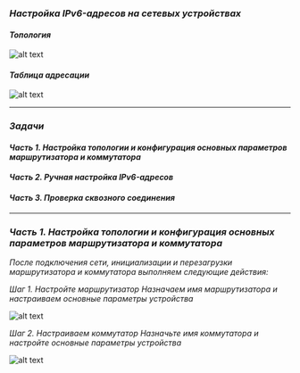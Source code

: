 ### *Настройка IPv6-адресов на сетевых устройствах*

#### *Топология*

![alt text](https://github.com/Eliminir/OTUSLABS/blob/Labs/LAB4/1.JPG)

#### *Таблица адресации*

![alt text](https://github.com/Eliminir/OTUSLABS/blob/Labs/LAB4/2.JPG)

___

### *Задачи*
 #### *Часть 1. Настройка топологии и конфигурация основных параметров маршрутизатора и коммутатора*
 
 #### *Часть 2. Ручная настройка IPv6-адресов*

 #### *Часть 3. Проверка сквозного соединения*
___

 ### *Часть 1. Настройка топологии и конфигурация основных параметров маршрутизатора и коммутатора*
 
*После подключения сети, инициализации и перезагрузки маршрутизатора и коммутатора выполняем следующие действия:*

*Шаг 1. Настройте маршрутизатор
Назначаем имя маршрутизатора и настраиваем основные параметры устройства*

 ![alt text](https://github.com/Eliminir/OTUSLABS/blob/Labs/LAB4/3.JPG)

*Шаг 2. Настраиваем коммутатор
Назначьте имя коммутатора и настройте основные параметры устройства*

 ![alt text](https://github.com/Eliminir/OTUSLABS/blob/Labs/LAB4/4.JPG)
